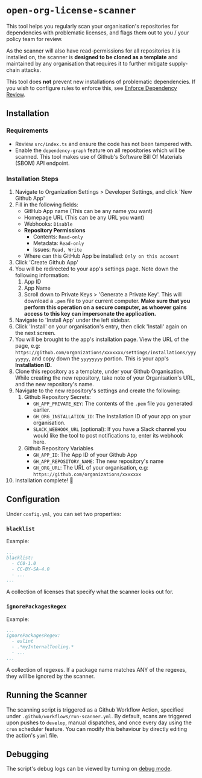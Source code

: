# `open-org-license-scanner`

This tool helps you regularly scan your organisation's repositories for dependencies with problematic licenses, and flags them out to you / your policy team for review.


As the scanner will also have read-permissions for all repositories it is installed on, the scanner is **designed to be cloned as a template** and maintained by any organisation that requires it to further mitigate supply-chain attacks.

This tool does **not** prevent new installations of problematic dependencies. If you wish to configure rules to enforce this, see [Enforce Dependency Review](https://docs.github.com/en/code-security/supply-chain-security/understanding-your-software-supply-chain/enforcing-dependency-review-across-an-organization).

## Installation
### Requirements
- Review `src/index.ts` and ensure the code has not been tampered with.
- Enable the `dependency-graph` feature on all repositories which will be scanned. This tool makes use of Github's Software Bill Of Materials (SBOM) API endpoint.

### Installation Steps

1. Navigate to Organization Settings > Developer Settings, and click 'New Github App'
2. Fill in the following fields:
    * GitHub App name (This can be any name you want)
    * Homepage URL (This can be any URL you want)
    * Webhooks: `Disable`
    * **Repository Permissions**
        * Contents: `Read-only`
        * Metadata: `Read-only`
        * Issues: `Read, Write`
    * Where can this GitHub App be installed: `Only on this account`
3. Click 'Create Github App'
4. You will be redirected to your app's settings page. Note down the following information:
    1. App ID
    2. App Name
    3. Scroll down to Private Keys > 'Generate a Private Key'. This will download a `.pem` file to your current computer. **Make sure that you perform this operation on a secure computer, as whoever gains access to this key can impersonate the application.**
5. Navigate to 'Install App' under the left sidebar.
6. Click 'Install' on your organisation's entry, then click 'Install' again on the next screen.
7. You will be brought to the app's installation page. View the URL of the page, e.g: `https://github.com/organizations/xxxxxxx/settings/installations/yyyyyyyy`, and copy down the `yyyyyyyy` portion. This is your app's **Installation ID.**
8. Clone this repository as a template, under your Github Organisation. While creating the new repository, take note of your Organisation's URL, and the new repository's name.
9. Navigate to the new repository's settings and create the following:
    1. Github Repository Secrets:
        - `GH_APP_PRIVATE_KEY`: The contents of the `.pem` file you generated earlier.
        - `GH_ORG_INSTALLATION_ID`: The Installation ID of your app on your organisation.
        - `SLACK_WEBHOOK_URL` (optional): If you have a Slack channel you would like the tool to post notifications to, enter its webhook here.
    2. Github Repository Variables
        - `GH_APP_ID`: The App ID of your Github App
        - `GH_APP_REPOSITORY_NAME`: The new repository's name
        - `GH_ORG_URL`: The URL of your organisation, e.g: `https://github.com/organizations/xxxxxxx`
10. Installation complete! 🎉

## Configuration
Under `config.yml`, you can set two properties:

### `blacklist`
Example:
```yaml
...
blacklist:
  - CC0-1.0
  - CC-BY-SA-4.0
  - ...
...
```
A collection of licenses that specify what the scanner looks out for.

### `ignorePackagesRegex`
Example:
```yaml
...
ignorePackagesRegex:
  - eslint
  - .*myInternalTooling.*
  - ...
...
```
A collection of regexes. If a package name matches ANY of the regexes, they will be ignored by the scanner.

## Running the Scanner
The scanning script is triggered as a Github Workflow Action, specified under `.github/workflows/run-scanner.yml`. By default, scans are triggered upon pushes to `develop`, manual dispatches, and once every day using the `cron` scheduler feature. You can modify this behaviour by directly editing the action's `yaml` file.

## Debugging
The script's debug logs can be viewed by turning on [debug mode](https://github.blog/changelog/2022-05-24-github-actions-re-run-jobs-with-debug-logging/).